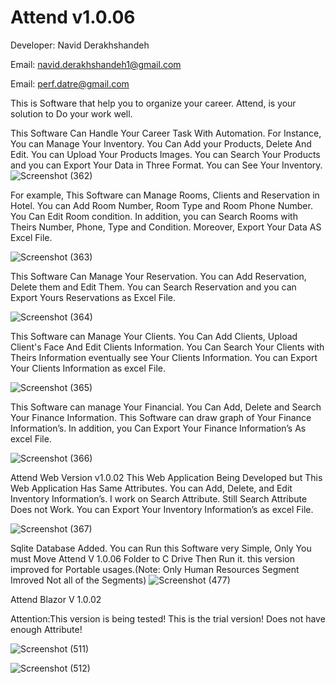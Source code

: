 # Attend v1.0.06
Developer: Navid Derakhshandeh

Email: navid.derakhshandeh1@gmail.com

Email: perf.datre@gmail.com

This is Software that help you to organize your career. Attend, is your solution to Do your work well.

This Software Can Handle Your Career Task With Automation. For Instance, You can Manage Your Inventory. You Can Add your Products, Delete And Edit. You can Upload Your Products Images. You can Search Your Products and you can Export Your Data in Three Format. You can See Your Inventory.
![Screenshot (362)](https://github.com/Navid-Derakhshandeh/Attend/assets/111235264/1e0dffd5-ed87-4a98-b352-5b04cf1cf0dd)

For example, This Software can Manage Rooms, Clients and Reservation in Hotel. You can Add Room Number, Room Type and Room Phone Number. You Can Edit Room condition. In addition, you can Search Rooms with Theirs Number, Phone, Type and Condition. Moreover, Export Your Data AS Excel File.

![Screenshot (363)](https://github.com/Navid-Derakhshandeh/Attend/assets/111235264/4a6113be-dc67-4bbf-8d64-a05d0c3ae2af)

This Software Can Manage Your Reservation. You can Add Reservation, Delete them and Edit Them. You can Search Reservation and you can Export Yours Reservations as Excel File.

![Screenshot (364)](https://github.com/Navid-Derakhshandeh/Attend/assets/111235264/118833e6-1acc-4da3-a04f-9ad0edcd08ca)

This Software can Manage Your Clients. You Can Add Clients, Upload Client's Face And Edit Clients Information. You Can Search Your Clients with Theirs Information eventually see Your Clients Information. You can Export Your Clients Information as excel File.

![Screenshot (365)](https://github.com/Navid-Derakhshandeh/Attend/assets/111235264/34bd8544-22fb-47bd-be03-8dfc411de013)

This Software can manage Your Financial. You Can Add, Delete and Search Your Finance Information. This Software can draw graph of Your Finance Information’s. In addition, you Can Export Your Finance Information’s As excel File.

![Screenshot (366)](https://github.com/Navid-Derakhshandeh/Attend/assets/111235264/b30ff353-b63d-4494-a569-e84c302b8a9a)

Attend Web Version v1.0.02 This Web Application Being Developed but This Web Application Has Same Attributes. You can Add, Delete, and Edit Inventory Information’s. I work on Search Attribute. Still Search Attribute Does not Work. You can Export Your Inventory Information’s as excel File.

![Screenshot (367)](https://github.com/Navid-Derakhshandeh/Attend/assets/111235264/f26fcb9c-d769-457d-8c8c-6d7b5093e20a)

Sqlite Database Added. You can Run this Software very Simple, Only You must Move Attend V 1.0.06 Folder to C Drive Then Run it.
this version improved for Portable usages.(Note: Only Human Resources Segment Imroved Not all of the Segments) 
![Screenshot (477)](https://github.com/Navid-Derakhshandeh/Attend/assets/111235264/b4ef58e2-926f-4535-b535-7954bc851f8c)

Attend Blazor V 1.0.02 

Attention:This version is being tested! This is the trial version! Does not have enough Attribute!

![Screenshot (511)](https://github.com/Navid-Derakhshandeh/Attend/assets/111235264/a912873c-c212-4f51-96e0-d6474ffa0c07)

![Screenshot (512)](https://github.com/Navid-Derakhshandeh/Attend/assets/111235264/7364558e-0929-49cc-8fdd-896cd7779803)


